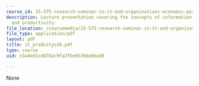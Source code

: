 ```yaml
---
course_id: 15-575-research-seminar-in-it-and-organizations-economic-perspectives-spring-2004
description: Lecture presentation covering the concepts of information technology
  and productivity.
file_location: /coursemedia/15-575-research-seminar-in-it-and-organizations-economic-perspectives-spring-2004/e3a4ed1cd878ac9fa3fbe653b6e6bad0_it_prodvityv26.pdf
file_type: application/pdf
layout: pdf
title: it_prodvityv26.pdf
type: course
uid: e3a4ed1cd878ac9fa3fbe653b6e6bad0

---
```

None